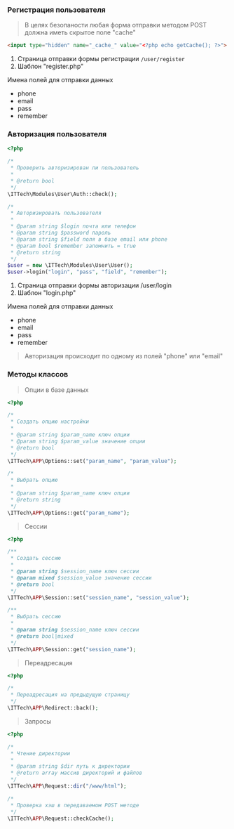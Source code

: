 ### Регистрация пользователя
> В целях безопаности любая форма отправки методом POST должна иметь скрытое поле "cache"

```html
<input type="hidden" name="_cache_" value="<?php echo getCache(); ?>">
```

1. Страница отправки формы регистрации `/user/register`
2. Шаблон "register.php"

Имена полей для отправки данных

* phone
* email
* pass
* remember

### Авторизация пользователя

```php
<?php

/*
 * Проверить авторизирован ли пользователь
 * 
 * @return bool
 */
\ITTech\Modules\User\Auth::check();

/*
 * Авторизировать пользователя
 * 
 * @param string $login почта или телефон
 * @param string $password пароль
 * @param string $field поля в базе email или phone
 * @param bool $remember запомнить = true
 * @return string
 */
$user = new \ITTech\Modules\User\User();
$user->login("login", "pass", "field", "remember");

```

1. Страница отправки формы авторизации /user/login
2. Шаблон "login.php"

Имена полей для отправки данных

* phone
* email
* pass
* remember

> Авторизация происходит по одному из полей "phone" или "email"
### Методы классов

>Опции в базе данных

```php
<?php

/*
 * Создать опцию настройки
 * 
 * @param string $param_name ключ опции
 * @param string $param_value значение опции
 * @return bool
 */
\ITTech\APP\Options::set("param_name", "param_value");

/*
 * Выбрать опцию
 * 
 * @param string $param_name ключ опции
 * @return string
 */
\ITTech\APP\Options::get("param_name");
```

> Сессии

```php
<?php

/**
 * Создать сессию
 * 
 * @param string $session_name ключ сессии
 * @param mixed $session_value значение сессии
 * @return bool
 */
\ITTech\APP\Session::set("session_name", "session_value");

/**
 * Выбрать сессию
 * 
 * @param string $session_name ключ сессии
 * @return bool|mixed
 */
\ITTech\APP\Session::get("session_name");
```

> Переадресация

```php
<?php

/*
 * Переадресация на предыдущую страницу
 */
\ITTech\APP\Redirect::back();
```

> Запросы

```php
<?php

/*
 * Чтение директории
 * 
 * @param string $dir путь к директории
 * @return array массив директорий и файлов
 */
\ITTech\APP\Request::dir("/www/html");

/*
 * Проверка хэш в передаваемом POST методе
 */
\ITTech\APP\Request::checkCache();
```